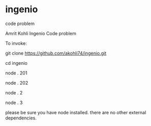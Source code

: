 # ingenio
code problem

Amrit Kohli
Ingenio Code problem

To invoke:

git clone https://github.com/akohli74/ingenio.git

cd ingenio

node . 201

node . 202


node . 2

node . 3


please be sure you have node installed.  there are no other external dependencies.
